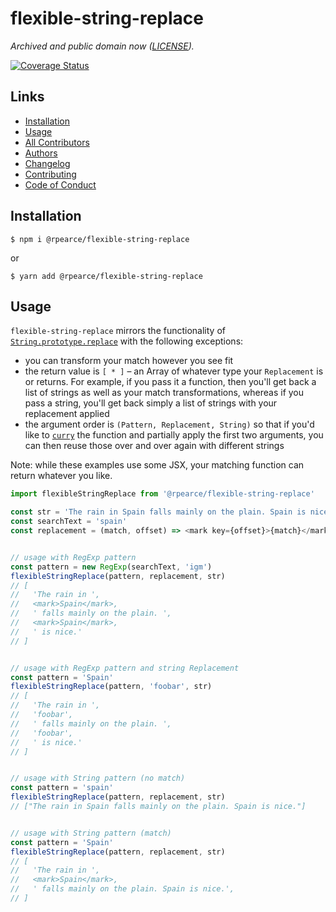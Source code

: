 # flexible-string-replace

_Archived and public domain now ([LICENSE](./LICENSE))._

[![Coverage Status](https://coveralls.io/repos/github/rpearce/flexible-string-replace/badge.svg?branch=master)](https://coveralls.io/github/rpearce/flexible-string-replace?branch=master)

## Links
* [Installation](#installation)
* [Usage](#usage)
* [All Contributors](#contributors)
* [Authors](./AUTHORS)
* [Changelog](./CHANGELOG.md)
* [Contributing](./CONTRIBUTING.md)
* [Code of Conduct](./CODE_OF_CONDUCT.md)

## Installation
```
$ npm i @rpearce/flexible-string-replace
```
or
```
$ yarn add @rpearce/flexible-string-replace
```

## Usage
`flexible-string-replace` mirrors the functionality of
[`String.prototype.replace`](https://developer.mozilla.org/en-US/docs/Web/JavaScript/Reference/Global_Objects/String/replace)
with the following exceptions:
* you can transform your match however you see fit
* the return value is `[ * ]` – an Array of whatever type your `Replacement` is
  or returns. For example, if you pass it a function, then you'll get back a
  list of strings as well as your match transformations, whereas if you pass a
  string, you'll get back simply a list of strings with your replacement applied
* the argument order is `(Pattern, Replacement, String)` so that if you'd like
  to [`curry`](https://ramdajs.com/docs/#curry) the function and partially apply
  the first two arguments, you can then reuse those over and over again with
  different strings

Note: while these examples use some JSX, your matching function can return
whatever you like.

```js
import flexibleStringReplace from '@rpearce/flexible-string-replace'

const str = 'The rain in Spain falls mainly on the plain. Spain is nice.'
const searchText = 'spain'
const replacement = (match, offset) => <mark key={offset}>{match}</mark>


// usage with RegExp pattern
const pattern = new RegExp(searchText, 'igm')
flexibleStringReplace(pattern, replacement, str)
// [
//   'The rain in ',
//   <mark>Spain</mark>,
//   ' falls mainly on the plain. ',
//   <mark>Spain</mark>,
//   ' is nice.'
// ]


// usage with RegExp pattern and string Replacement
const pattern = 'Spain'
flexibleStringReplace(pattern, 'foobar', str)
// [
//   'The rain in ',
//   'foobar',
//   ' falls mainly on the plain. ',
//   'foobar',
//   ' is nice.'
// ]


// usage with String pattern (no match)
const pattern = 'spain'
flexibleStringReplace(pattern, replacement, str)
// ["The rain in Spain falls mainly on the plain. Spain is nice."]


// usage with String pattern (match)
const pattern = 'Spain'
flexibleStringReplace(pattern, replacement, str)
// [
//   'The rain in ',
//   <mark>Spain</mark>,
//   ' falls mainly on the plain. Spain is nice.',
// ]
```
